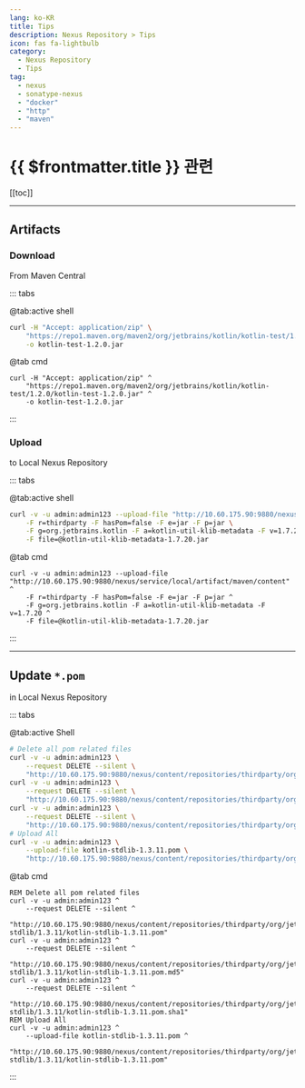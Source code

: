 ```yaml
---
lang: ko-KR
title: Tips
description: Nexus Repository > Tips
icon: fas fa-lightbulb
category:
  - Nexus Repository
  - Tips
tag: 
  - nexus
  - sonatype-nexus
  - "docker"
  - "http"
  - "maven"
---
```


# {{ $frontmatter.title }} 관련

[[toc]]

---

## Artifacts

### <FontIcon icon="fas fa-download"/>Download

From Maven Central

::: tabs

@tab:active <FontIcon icon="iconfont icon-shell"/>shell

```sh
curl -H "Accept: application/zip" \
    "https://repo1.maven.org/maven2/org/jetbrains/kotlin/kotlin-test/1.2.0/kotlin-test-1.2.0.jar" \
    -o kotlin-test-1.2.0.jar
```

@tab <FontIcon icon="fas fa-gears"/>cmd

```batch
curl -H "Accept: application/zip" ^
    "https://repo1.maven.org/maven2/org/jetbrains/kotlin/kotlin-test/1.2.0/kotlin-test-1.2.0.jar" ^
    -o kotlin-test-1.2.0.jar
```

:::

### <FontIcon icon="fas fa-upload"/>Upload

to Local Nexus Repository

::: tabs

@tab:active <FontIcon icon="iconfont icon-shell"/>shell

```sh
curl -v -u admin:admin123 --upload-file "http://10.60.175.90:9880/nexus/service/local/artifact/maven/content" \
    -F r=thirdparty -F hasPom=false -F e=jar -F p=jar \
    -F g=org.jetbrains.kotlin -F a=kotlin-util-klib-metadata -F v=1.7.20 \
    -F file=@kotlin-util-klib-metadata-1.7.20.jar
```

@tab <FontIcon icon="fas fa-gears"/>cmd

```batch
curl -v -u admin:admin123 --upload-file "http://10.60.175.90:9880/nexus/service/local/artifact/maven/content" ^
    -F r=thirdparty -F hasPom=false -F e=jar -F p=jar ^
    -F g=org.jetbrains.kotlin -F a=kotlin-util-klib-metadata -F v=1.7.20 ^
    -F file=@kotlin-util-klib-metadata-1.7.20.jar
```

:::

---

## Update `*.pom`

in Local Nexus Repository

::: tabs

@tab:active <FontIcon icon="iconfont icon-shell"/>Shell

```sh
# Delete all pom related files
curl -v -u admin:admin123 \
    --request DELETE --silent \
    "http://10.60.175.90:9880/nexus/content/repositories/thirdparty/org/jetbrains/kotlin/kotlin-stdlib/1.3.11/kotlin-stdlib-1.3.11.pom"
curl -v -u admin:admin123 \
    --request DELETE --silent \
    "http://10.60.175.90:9880/nexus/content/repositories/thirdparty/org/jetbrains/kotlin/kotlin-stdlib/1.3.11/kotlin-stdlib-1.3.11.pom.md5"
curl -v -u admin:admin123 \
    --request DELETE --silent \
    "http://10.60.175.90:9880/nexus/content/repositories/thirdparty/org/jetbrains/kotlin/kotlin-stdlib/1.3.11/kotlin-stdlib-1.3.11.pom.sha1"
# Upload All    
curl -v -u admin:admin123 \
    --upload-file kotlin-stdlib-1.3.11.pom \
    "http://10.60.175.90:9880/nexus/content/repositories/thirdparty/org/jetbrains/kotlin/kotlin-stdlib/1.3.11/kotlin-stdlib-1.3.11.pom"
```

@tab <FontIcon icon="fas fa-gears"/>cmd

```batch
REM Delete all pom related files
curl -v -u admin:admin123 ^
    --request DELETE --silent ^
    "http://10.60.175.90:9880/nexus/content/repositories/thirdparty/org/jetbrains/kotlin/kotlin-stdlib/1.3.11/kotlin-stdlib-1.3.11.pom"
curl -v -u admin:admin123 ^
    --request DELETE --silent ^
    "http://10.60.175.90:9880/nexus/content/repositories/thirdparty/org/jetbrains/kotlin/kotlin-stdlib/1.3.11/kotlin-stdlib-1.3.11.pom.md5"
curl -v -u admin:admin123 ^
    --request DELETE --silent ^
    "http://10.60.175.90:9880/nexus/content/repositories/thirdparty/org/jetbrains/kotlin/kotlin-stdlib/1.3.11/kotlin-stdlib-1.3.11.pom.sha1"
REM Upload All    
curl -v -u admin:admin123 ^
    --upload-file kotlin-stdlib-1.3.11.pom ^
    "http://10.60.175.90:9880/nexus/content/repositories/thirdparty/org/jetbrains/kotlin/kotlin-stdlib/1.3.11/kotlin-stdlib-1.3.11.pom"
```

:::

<TagLinks />